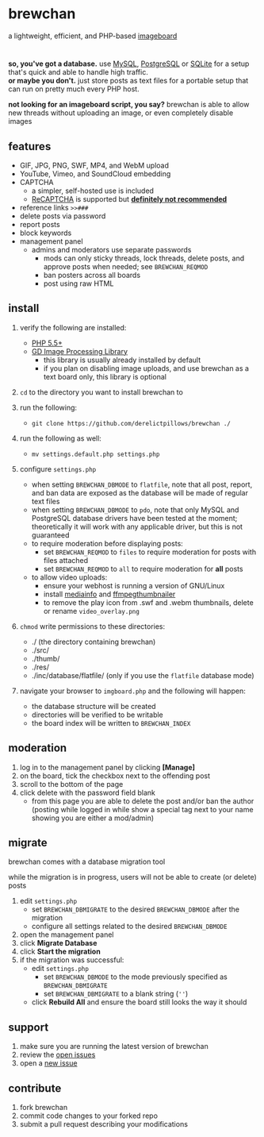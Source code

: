 # brewchan
a lightweight, efficient, and PHP-based  [imageboard](https://en.wikipedia.org/wiki/imageboard)
#

**so, you've got a database.** use [MySQL](https://mysql.com), [PostgreSQL](https://www.postgresql.org) or [SQLite](https://sqlite.org) for a setup that's quick and able to handle high traffic.                
**or maybe you don't.** just store posts as text files for a portable setup that can run on pretty much every PHP host.

**not looking for an imageboard script, you say?** brewchan is able to allow new threads without uploading an image, or even completely disable images

## features

- GIF, JPG, PNG, SWF, MP4, and WebM upload
- YouTube, Vimeo, and SoundCloud embedding
- CAPTCHA
	- a simpler, self-hosted use is included
	- [ReCAPTCHA](https://www.google.com/recaptcha/about/) is supported but **[definitely not recommended](https://nearcyan.com/you-probably-dont-need-recaptcha/)**
- reference links `>>###`
- delete posts via password
- report posts
- block keywords
- management panel
	- admins and moderators use separate passwords
		- mods can only sticky threads, lock threads, delete posts, and approve posts when needed; see ``BREWCHAN_REQMOD``
		- ban posters across all boards
		- post using raw HTML

## install

1) verify the following are installed:
	- [PHP 5.5+](https://php.net)
	- [GD Image Processing Library](https://php.net/gd)
		- this library is usually already installed by default
		- if you plan on disabling image uploads, and use brewchan as a text board only, this library is optional

2) `cd` to the directory you want to install brewchan to
3) run the following:
	- `git clone https://github.com/derelictpillows/brewchan ./`
4) run the following as well:
	- `mv settings.default.php settings.php`
5) configure `settings.php`
	- when setting ``BREWCHAN_DBMODE`` to ``flatfile``, note that all post, report, and ban data are exposed as the database will be made of regular text files
	- when setting ``BREWCHAN_DBMODE`` to ``pdo``, note that only MySQL and PostgreSQL database drivers have been tested at the moment; theoretically it will work with any applicable driver, but this is not guaranteed
	- to require moderation before displaying posts:
		- set ``BREWCHAN_REQMOD`` to ``files`` to require moderation for posts with files attached
		- set ``BREWCHAN_REQMOD`` to ``all`` to require moderation for **all** posts
	- to allow video uploads:
		- ensure your webhost is running a version of GNU/Linux
		- install [mediainfo](https://mediaarea.net/en/MediaInfo) and [ffmpegthumbnailer](https://code.google.com/p/ffmpegthumbnailer/)
		- to remove the play icon from .swf and .webm thumbnails, delete or rename ``video_overlay.png``
6) `chmod` write permissions to these directories:
	- ./ (the directory containing brewchan)
	- ./src/
	- ./thumb/
	- ./res/
	- ./inc/database/flatfile/ (only if you use the ``flatfile`` database mode)
7) navigate your browser to ``imgboard.php`` and the following will happen:
	- the database structure will be created
	- directories will be verified to be writable
	- the board index will be written to ``BREWCHAN_INDEX``	

## moderation

1) log in to the management panel by clicking **[Manage]**
2) on the board, tick the checkbox next to the offending post
3) scroll to the bottom of the page
4) click delete with the password field blank
	- from this page you are able to delete the post and/or ban the author
(posting while logged in while show a special tag next to your name showing you are either a mod/admin)

## migrate

brewchan comes with a database migration tool

while the migration is in progress, users will not be able to create (or delete) posts

1) edit ``settings.php``
	- set ``BREWCHAN_DBMIGRATE`` to the desired ``BREWCHAN_DBMODE`` after the migration
	- configure all settings related to the desired ``BREWCHAN_DBMODE``
2) open the management panel
3) click **Migrate Database**
4) click **Start the migration**
5) if the migration was successful:
	- edit ``settings.php``
		- set ``BREWCHAN_DBMODE`` to the mode previously specified as ``BREWCHAN_DBMIGRATE``
		- set ``BREWCHAN_DBMIGRATE`` to a blank string (``''``)
	- click **Rebuild All** and ensure the board still looks the way it should

## support

1) make sure you are running the latest version of brewchan
2) review the [open issues](https://github.com/derelictpillows/brewchan/issues)
3) open a [new issue](https://github.com/derelictpillows/brewchan/issues/new)

## contribute 

1) fork brewchan
2) commit code changes to your forked repo
3) submit a pull request describing your modifications
